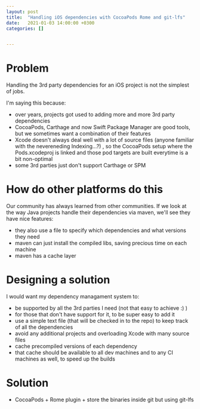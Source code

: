 ```yaml
---
layout: post
title:  "Handling iOS dependencies with CocoaPods Rome and git-lfs"
date:   2021-01-03 14:00:00 +0300
categories: []


---
```


# Problem

Handling the 3rd party dependencies for an iOS project is not the simplest of jobs.

I'm saying this because:

- over years, projects got used to adding more and more 3rd party dependencies
- CocoaPods, Carthage and now Swift Package Manager are good tools, but we sometimes want a combination of their features
- Xcode doesn't always deal well with a lot of source files (anyone familiar with the nevereneding Indexing...?) , so the CocoaPods setup where the Pods.xcodeproj is linked and those pod targets are built everytime is a bit non-optimal
- some 3rd parties just don't support Carthage or SPM

# How do other platforms do this

Our community has always learned from other communities. If we look at the way Java projects handle their dependencies via maven, we'll see they have nice features:

- they also use a file to specify which dependencies and what versions they need
- maven can just install the compiled libs, saving precious time on each machine
- maven has a cache layer

# Designing a solution

I would want my dependency managament system to:

- be supported by all the 3rd parties I need (not that easy to achieve :) )
- for those that don't have support for it, to be super easy to add it
- use a simple text file (that will be checked in to the repo) to keep track of all the dependencies
- avoid any additional projects and overloading Xcode with many source files
- cache precompiled versions of each dependency
- that cache should be available to all dev machines and to any CI machines as well, to speed up the builds

# Solution

- CocoaPods + Rome plugin + store the binaries inside git but using git-lfs